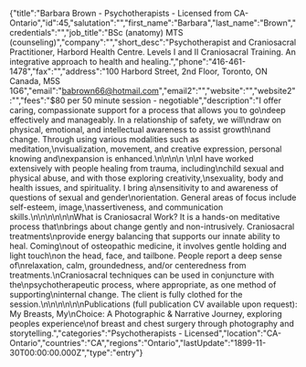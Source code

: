 {"title":"Barbara Brown - Psychotherapists - Licensed from CA-Ontario","id":45,"salutation":"","first_name":"Barbara","last_name":"Brown","credentials":"","job_title":"BSc (anatomy) MTS (counseling)","company":"","short_desc":"Psychotherapist and Craniosacral Practitioner, Harbord Health Centre. Levels I and II Craniosacral Training. An integrative approach to health and healing.","phone":"416-461-1478","fax":"","address":"100 Harbord Street, 2nd Floor, Toronto, ON Canada, M5S 1G6","email":"babrown66@hotmail.com","email2":"","website":"","website2":"","fees":"$80 per 50 minute session - negotiable","description":"I offer caring, compassionate support for a process that allows you to go\ndeep effectively and manageably. In a relationship of safety, we will\ndraw on physical, emotional, and intellectual awareness to assist growth\nand change. Through using various modalities such as meditation,\nvisualization, movement, and creative expression, personal knowing and\nexpansion is enhanced.\n\n\n\n    \n\nI have worked extensively with people healing from trauma, including\nchild sexual and physical abuse, and with those exploring creativity,\nsexuality, body and health issues, and spirituality. I bring a\nsensitivity to and awareness of questions of sexual and gender\norientation. General areas of focus include self-esteem, image,\nassertiveness, and communication skills.\n\n\n\n\n\nWhat is Craniosacral Work? It is a hands-on meditative process that\nbrings about change gently and non-intrusively. Craniosacral treatments\nprovide energy balancing that supports our innate ability to heal. Coming\nout of osteopathic medicine, it involves gentle holding and light touch\non the head, face, and tailbone. People report a deep sense of\nrelaxation, calm, groundedness, and/or centeredness from treatments.\nCraniosacral techniques can be used in conjuncture with the\npsychotherapeutic process, where appropriate, as one method of supporting\ninternal change. The client is fully clothed for the session.\n\n\n\n\n\nPublications (full publication CV available upon request): My Breasts, My\nChoice: A Photographic & Narrative Journey, exploring peoples experience\nof breast and chest surgery through photography and storytelling.","categories":"Psychotherapists - Licensed","location":"CA-Ontario","countries":"CA","regions":"Ontario","lastUpdate":"1899-11-30T00:00:00.000Z","type":"entry"}
